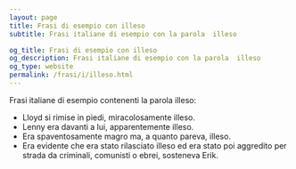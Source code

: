 ```yaml
---
layout: page
title: Frasi di esempio con illeso 
subtitle: Frasi italiane di esempio con la parola  illeso

og_title: Frasi di esempio con illeso 
og_description: Frasi italiane di esempio con la parola  illeso
og_type: website
permalink: /frasi/i/illeso.html
---
```


Frasi italiane di esempio contenenti la parola illeso:


- Lloyd si rimise in piedi, miracolosamente illeso.
- Lenny era davanti a lui, apparentemente illeso.
- Era spaventosamente magro ma, a quanto pareva, illeso.
- Era evidente che era stato rilasciato illeso ed era stato poi aggredito per strada da criminali, comunisti o ebrei, sosteneva Erik.
